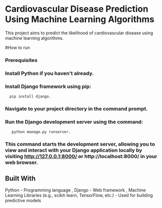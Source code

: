 # Cardiovascular Disease Prediction Using Machine Learning Algorithms
This project aims to predict the likelihood of cardiovascular disease using machine learning algorithms.

#How to run

### Prerequisites
### Install Python if you haven't already. 
### Install Django framework using pip: 
      pip install django. 
### Navigate to your project directory in the command prompt.
### Run the Django development server using the command: 
       python manage.py runserver.
### This command starts the development server, allowing you to view and interact with your Django application locally by visiting http://127.0.0.1:8000/ or http://localhost:8000/ in your web browser.

## Built With
Python - Programming language , 
Django - Web framework , 
Machine Learning Libraries (e.g., scikit-learn, TensorFlow, etc.) - Used for building predictive models
